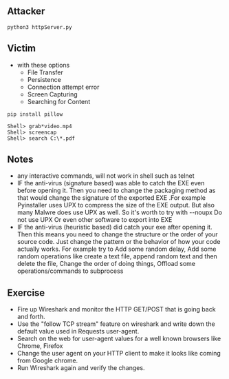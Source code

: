 ## Attacker
```
python3 httpServer.py
```

## Victim
- with these options
  - File Transfer
  - Persistence 
  - Connection attempt error
  - Screen Capturing
  - Searching for Content
```
pip install pillow
```
```
Shell> grab*video.mp4
Shell> screencap
Shell> search C:\*.pdf
```

## Notes
- any interactive commands, will not work in shell such as telnet
- IF the anti-virus (signature based) was able to catch the EXE even before opening it. Then you need to change the packaging method as that would change the signature of the exported EXE  .For example Pyinstaller uses UPX to compress the size of the EXE output. But also many Malwre does use UPX as well. So it's worth to try with  --noupx   Do not use UPX Or even other software to export into EXE
- IF the anti-virus (heuristic based) did catch your exe after opening it. Then this means you need to change the structure or the order of your source code.  Just change the pattern or the behavior of how your code actually works. For example try to Add some random delay,  Add some random operations like create a text file, append random text and then delete the file, Change the order of doing things, Offload some operations/commands to subprocess 

## Exercise
- Fire up Wireshark and monitor the HTTP GET/POST that is going back and forth.
- Use the "follow TCP stream" feature on wireshark and  write down the default value used in Requests user-agent.
- Search on the web for user-agent values for a well known browsers like Chrome, Firefox
- Change the user agent on your HTTP client to make it looks like coming from  Google chrome.
- Run Wireshark again and verify the changes.
